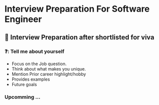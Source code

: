 # Interview Preparation For Software Engineer




## 📳 Interview  Preparation after shortlisted for viva

###    ❓: Tell me about yourself
- Focus on the Job question.
- Think about what makes you unique.
- Mention Prior career highlight/hobby
- Provides examples
- Future goals

### Upcomming ...
